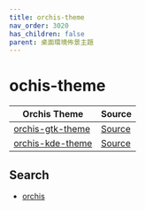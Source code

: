 ```yaml
---
title: orchis-theme
nav_order: 3020
has_children: false
parent: 桌面環境佈景主題
---
```



# ochis-theme

| Orchis Theme | Source |
| --- | --- |
| [orchis-gtk-theme](https://samwhelp.github.io/note-about-theme/read/desktop-theme/gtk-theme/orchis-gtk-theme.html) | [Source](https://github.com/vinceliuice/Orchis-theme) |
| [orchis-kde-theme](https://samwhelp.github.io/note-about-theme/read/desktop-theme/kde-theme/orchis-kde-theme.html) | [Source](https://github.com/vinceliuice/Orchis-kde) |


## Search

* [orchis](https://github.com/vinceliuice?tab=repositories&q=orchis)
